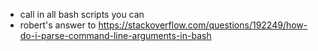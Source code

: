 - call in all bash scripts you can
- robert's answer to https://stackoverflow.com/questions/192249/how-do-i-parse-command-line-arguments-in-bash
